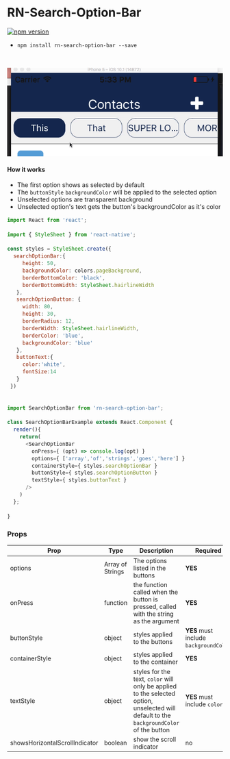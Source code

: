 # RN-Search-Option-Bar
<a href="https://npmjs.org/package/rn-search-option-bar"><img alt="npm version" src="http://img.shields.io/npm/dt/rn-header.svg?style=flat-square"></a>
<br>

* `npm install rn-search-option-bar --save`

<br>


![Example One](./example.gif  "Example gif")


#### How it works

* The first option shows as selected by default
* The `buttonStyle` `backgroundColor` will be applied to the selected option
* Unselected options are transparent background
* Unselected option's text gets the button's backgroundColor as it's color



```js
import React from 'react';

import { StyleSheet } from 'react-native';

const styles = StyleSheet.create({
  searchOptionBar:{
     height: 50,
     backgroundColor: colors.pageBackground,
     borderBottomColor: 'black',
     borderBottomWidth: StyleSheet.hairlineWidth
   },
   searchOptionButton: {
     width: 80,
     height: 30,
     borderRadius: 12,
     borderWidth: StyleSheet.hairlineWidth,
     borderColor: 'blue',
     backgroundColor: 'blue'
   },
   buttonText:{
     color:'white',
     fontSize:14
   }
 })


import SearchOptionBar from 'rn-search-option-bar';

class SearchOptionBarExample extends React.Component {
  render(){
    return(
      <SearchOptionBar
        onPress={ (opt) => console.log(opt) }
        options={ ['array','of','strings','goes','here'] }
        containerStyle={ styles.searchOptionBar }
        buttonStyle={ styles.searchOptionButton }
        textStyle={ styles.buttonText }
      />    
    )
  };

}
```

### Props

| Prop | Type | Description | Required |
| ---  | ---  | ---         | ---      |
| options | Array of Strings | The options listed in the buttons | **YES** |
| onPress | function | the function called when the button is pressed, called with the string as the argument | **YES** |
| buttonStyle | object | styles applied to the buttons | **YES** must include `backgroundColor` |
| containerStyle | object | styles applied to the container | **YES** |
| textStyle | object | styles for the text, `color` will only be applied to the selected option, unselected will default to the `backgroundColor` of the button | **YES** must include `color` |
| showsHorizontalScrollIndicator | boolean | show the scroll indicator | no |
